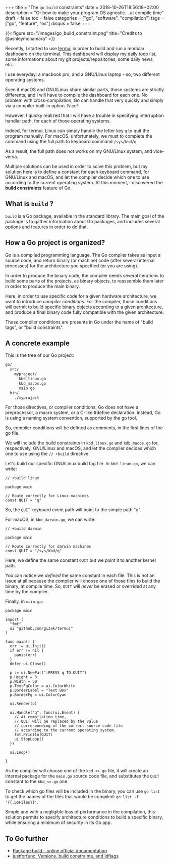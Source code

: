 +++
title = "The `go build` constraints"
date = 2018-10-26T18:56:18+02:00
description = "Or how to make your program OS agnostic... at compile time"
draft = false
toc = false
categories = ["go", "software", "compilation"]
tags = ["go", "feature", "os"]
disqus = false
+++

{{< figure src="/images/go_build_constraint.png" title="Credits to @ashleymcnamara" >}}

Recently, I started to use [termui](https://github.com/gizak/termui) in order to build and run
a modular dashboard on the terminal.
This dashboard will display my daily todo list, some informations about my git projects/repositories,
some daily news, etc...

I use everyday: a macbook pro, and a GNU/Linux laptop - so, two different operating systems.

Even if macOS and GNU/Linux share similar parts, those systems are strictly differents, and
I will have to compile the dashboard for each one.
No problem with cross-compilation, Go can handle that very quickly and simply via a compiler built-in option.
Nice!

However, I quicky realized that I will have a trouble in specifying interruption handler path, for each of those
operating systems.

Indeed, for termui, Linux can simply handle the letter key `q` to quit the program manually.
For macOS, unfortunately, we must to complete the command using the full path to keyboard command `/sys/kbd/q`.

As a result, the full path does not works on my GNU/Linux system, and vice-versa.

Multiple solutions can be used in order to solve this problem, but my solution here is to define
a constant for each keyboard command, for GNU/Linux and macOS, and let the compiler decide which one to
use according to the current operating system.
At this moment, I discovered the **build constraints** feature of Go.

## What is `build` ?

`build` is a Go package, available in the standard library.
The main goal of the package is to gather information about Go packages, and includes several options and
features in order to do that.

## How a Go project is organized?

Go is a compiled programming language.
The Go compiler takes as input a source code, and return binary (or machine) code (after several internal
processes) for the architecture you specified (or you are using).

In order to produce the binary code, the compiler needs several iterations to build some parts of the projects, as
binary objects, to reassemble them later in order to produce the main binary.

Here, in order to use specific code for a given hardware architecture, we want to introduce *compiler conditions*.
For the compiler, those conditions will permit to build specific binary objects according to a given architecture, and produce
a final binary code fully compatible with the given architecture.

Those compiler conditions are presents in Go under the name of "build tags", or "build constraints".

## A concrete example

This is the tree of our Go project:
```bash
go/
  src/
    myproject/
      kbd_linux.go
      kbd_macos.go
      main.go
  bin/
    ./myproject
```

For those directives, or compiler conditions, Go does not have a preprocessor, a macro system, or a C-like #define declaration.
Instead, Go is using a naming system convention, supported by the go tool.

So, compiler conditions will be defined as comments, in the first lines of the go file.

We will include the build constraints in `kbd_linux.go` and `kdb_macos.go` for, respectively, GNU/Linux and macOS,
and let the compiler decides which one to use using the `// +build` directive.

Let's build our specific GNU/Linux build tag file.
In `kbd_linux.go`, we can write:
```golang
// +build linux

package main

// Route correctly for Linux machines
const QUIT = "q"
```

So, the `QUIT` keyboard event path will point to the simple path "q".

For macOS, in `kbd_darwin.go`, we can write:
```golang
// +build darwin

package main

// Route correctly for darwin machines
const QUIT = "/sys/kbd/q"
```

Here, we define the same constant `QUIT` but we point it to another kernel path.

You can notice we *defined* the same constant in each file.
This is not an issue at all because the compiler will choose one of those files to
build the binary, at compile time.
So, `QUIT` will *never* be erased or overrided at any time by the compiler.

Finally, in `main.go`:
```golang
package main

import (
  "fmt"
  ui "github.com/gizak/termui"
)

func main() {
  err := ui.Init()
  if err != nil {
    panic(err)
  }
  defer ui.Close()

  p := ui.NewPar(":PRESS q TO QUIT")
  p.Height = 3
  p.Width = 50
  p.TextFgColor = ui.ColorWhite
  p.BorderLabel = "Text Box"
  p.BorderFg = ui.ColorCyan

  ui.Render(p)

  ui.Handle("q", func(ui.Event) {
    // At compilation time,
    // QUIT will be replaced by the value
    // corresponding of the correct source code file
    // according to the current operating system.
    fmt.Println(QUIT)
    ui.StopLoop()
  })

  ui.Loop()

}
```

As the compiler will choose one of the `kbd_<>.go` file, it will create an internal
package for the `main.go` source code file, and substitutes the `QUIT` constant to the `kbd_<>.go` one.

To check which go files will be included in the binary, you can use `go list` to get the names of the files that would be compiled: `go list -f '{{.GoFiles}}'`.

Simple and with a negligible loss of performance in the compilation, this solution
permits to specify architecture conditions to build a specific binary, while ensuring
a minimum of security in its Go app.

## To Go further

* [Package build - online official documentation](https://golang.org/pkg/go/build/)
* [justforfunc: Versions, build constraints, and ldflags](https://www.youtube.com/watch?v=-XSlev-d7UY)
